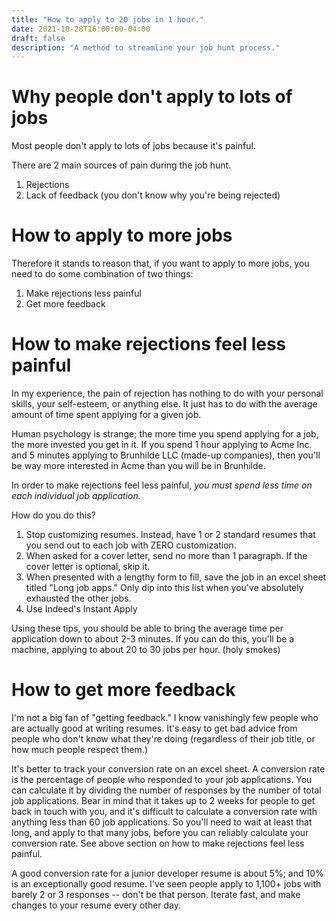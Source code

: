 ```yaml
---
title: "How to apply to 20 jobs in 1 hour."
date: 2021-10-28T16:00:00-04:00
draft: false
description: "A method to streamline your job hunt process."
---
```


# Why people don't apply to lots of jobs

Most people don't apply to lots of jobs because it's painful.

There are 2 main sources of pain during the job hunt.

1. Rejections
2. Lack of feedback (you don't know why you're being rejected)

# How to apply to more jobs

Therefore it stands to reason that, if you want to apply to more jobs, you need to do some combination of two things:

1. Make rejections less painful
2. Get more feedback

# How to make rejections feel less painful

In my experience, the pain of rejection has nothing to do with your personal skills, your self-esteem, or anything else. It just has to do with the average amount of time spent applying for a given job.

Human psychology is strange; the more time you spend applying for a job, the more invested you get in it. If you spend 1 hour applying to Acme Inc. and 5 minutes applying to Brunhilde LLC (made-up companies), then you'll be way more interested in Acme than you will be in Brunhilde.

In order to make rejections feel less painful, _you must spend less time on each individual job application._

How do you do this?

1. Stop customizing resumes. Instead, have 1 or 2 standard resumes that you send out to each job with ZERO customization.
2. When asked for a cover letter, send no more than 1 paragraph. If the cover letter is optional, skip it.
3. When presented with a lengthy form to fill, save the job in an excel sheet titled "Long job apps." Only dip into this list when you've absolutely exhausted the other jobs.
4. Use Indeed's Instant Apply

Using these tips, you should be able to bring the average time per application down to about 2-3 minutes. If you can do this, you'll be a machine, applying to about 20 to 30 jobs per hour. (holy smokes)

# How to get more feedback

I'm not a big fan of "getting feedback." I know vanishingly few people who are actually good at writing resumes. It's easy to get bad advice from people who don't know what they're doing (regardless of their job title, or how much people respect them.)

It's better to track your conversion rate on an excel sheet. A conversion rate is the percentage of people who responded to your job applications. You can calculate it by dividing the number of responses by the number of total job applications. Bear in mind that it takes up to 2 weeks for people to get back in touch with you, and it's difficult to calculate a conversion rate with anything less than 60 job applications. So you'll need to wait at least that long, and apply to that many jobs, before you can reliably calculate your conversion rate. See above section on how to make rejections feel less painful.

A good conversion rate for a junior developer resume is about 5%; and 10% is an exceptionally good resume. I've seen people apply to 1,100+ jobs with barely 2 or 3 responses -- don't be that person. Iterate fast, and make changes to your resume every other day.
